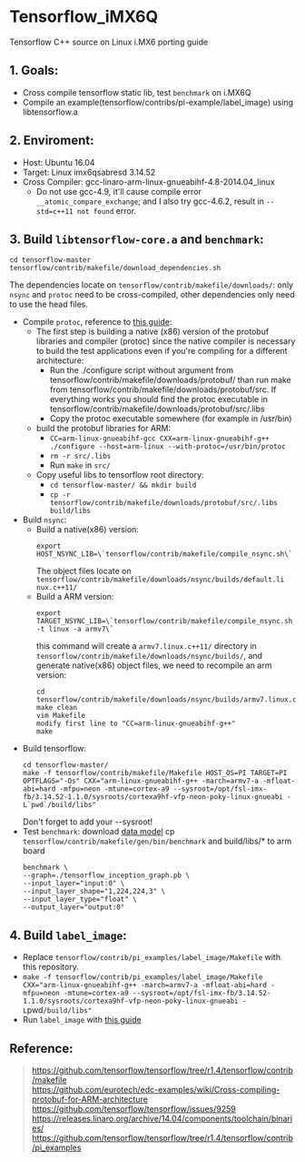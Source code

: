 # Tensorflow_iMX6Q
Tensorflow C++ source on Linux i.MX6 porting guide

## 1. Goals:
  * Cross compile tensorflow static lib, test `benchmark` on i.MX6Q
  * Compile an example(tensorflow/contribs/pi-example/label_image) using libtensorflow.a
## 2. Enviroment:
  * Host: Ubuntu 16.04
  * Target: Linux imx6qsabresd 3.14.52
  * Cross Compiler: gcc-linaro-arm-linux-gnueabihf-4.8-2014.04_linux
    * Do not use gcc-4.9, it'll cause compile error `__atomic_compare_exchange`; and I also try gcc-4.6.2, result in `--std=c++11 not found` error.  
## 3. Build `libtensorflow-core.a` and `benchmark`:
  ```
  cd tensorflow-master
  tensorflow/contrib/makefile/download_dependencies.sh
  ```
  The dependencies locate on `tensorflow/contrib/makefile/downloads/`:
    only `nsync` and `protoc` need to be cross-compiled, other dependencies only need to use the head files.
  * Compile `protoc`, reference to [this guide](https://github.com/eurotech/edc-examples/wiki/Cross-compiling-protobuf-for-ARM-architecture):
    * The first step is building a native (x86) version of the protobuf libraries and compiler (protoc) since the native compiler is necessary to build the test applications even if you're compiling for a different architecture:
      * Run the ./configure script without argument from tensorflow/contrib/makefile/downloads/protobuf/ than run make from tensorflow/contrib/makefile/downloads/protobuf/src. If everything works you should find the protoc executable in tensorflow/contrib/makefile/downloads/protobuf/src/.libs
      * Copy the protoc executable somewhere (for example in /usr/bin)
    * build the protobuf libraries for ARM:
      * `CC=arm-linux-gnueabihf-gcc CXX=arm-linux-gnueabihf-g++ ./configure --host=arm-linux --with-protoc=/usr/bin/protoc`
      * `rm -r src/.libs`
      * Run `make` in `src/`
    * Copy useful libs to tensorflow root directory:
      * `cd tensorflow-master/ && mkdir build`
      * `cp -r tensorflow/contrib/makefile/downloads/protobuf/src/.libs build/libs`
  * Build `nsync`:
    * Build a native(x86) version: 
      ```
      export HOST_NSYNC_LIB=\`tensorflow/contrib/makefile/compile_nsync.sh\`
      ```
      The object files locate on `tensorflow/contrib/makefile/downloads/nsync/builds/default.li
nux.c++11/`
    * Build a ARM version:
      ```
      export TARGET_NSYNC_LIB=\`tensorflow/contrib/makefile/compile_nsync.sh -t linux -a armv7\`
      ```
      this command will create a `armv7.linux.c++11/` directory in `tensorflow/contrib/makefile/downloads/nsync/builds/`,
      and generate native(x86) object files, we need to recompile an arm version:
      ```
      cd tensorflow/contrib/makefile/downloads/nsync/builds/armv7.linux.c++11/
      make clean
      vim Makefile
      modify first line to "CC=arm-linux-gnueabihf-g++"
      make
      ```
   * Build tensorflow:
      ```
      cd tensorflow-master/
      make -f tensorflow/contrib/makefile/Makefile HOST_OS=PI TARGET=PI OPTFLAGS="-Os" CXX="arm-linux-gnueabihf-g++ -march=armv7-a -mfloat-abi=hard -mfpu=neon -mtune=cortex-a9 --sysroot=/opt/fsl-imx-fb/3.14.52-1.1.0/sysroots/cortexa9hf-vfp-neon-poky-linux-gnueabi -L`pwd`/build/libs"
      ```
      Don't forget to add your --sysroot!
   * Test `benchmark`:
      download [data model](https://storage.googleapis.com/download.tensorflow.org/models/inception5h.zip)
      cp `tensorflow/contrib/makefile/gen/bin/benchmark` and build/libs/* to arm board
      ```
      benchmark \
      --graph=./tensorflow_inception_graph.pb \
      --input_layer="input:0" \
      --input_layer_shape="1,224,224,3" \
      --input_layer_type="float" \
      --output_layer="output:0"
      ```
## 4. Build `label_image`:
  * Replace `tensorflow/contrib/pi_examples/label_image/Makefile` with this repository.
  * `make -f tensorflow/contrib/pi_examples/label_image/Makefile  CXX="arm-linux-gnueabihf-g++ -march=armv7-a -mfloat-abi=hard -mfpu=neon -mtune=cortex-a9 --sysroot=/opt/fsl-imx-fb/3.14.52-1.1.0/sysroots/cortexa9hf-vfp-neon-poky-linux-gnueabi -L`pwd`/build/libs"`
  * Run `label_image` with [this guide](https://github.com/tensorflow/tensorflow/tree/r1.4/tensorflow/contrib/pi_examples)
  
## Reference:
> https://github.com/tensorflow/tensorflow/tree/r1.4/tensorflow/contrib/makefile  
> https://github.com/eurotech/edc-examples/wiki/Cross-compiling-protobuf-for-ARM-architecture  
> https://github.com/tensorflow/tensorflow/issues/9259  
> https://releases.linaro.org/archive/14.04/components/toolchain/binaries/  
> https://github.com/tensorflow/tensorflow/tree/r1.4/tensorflow/contrib/pi_examples
